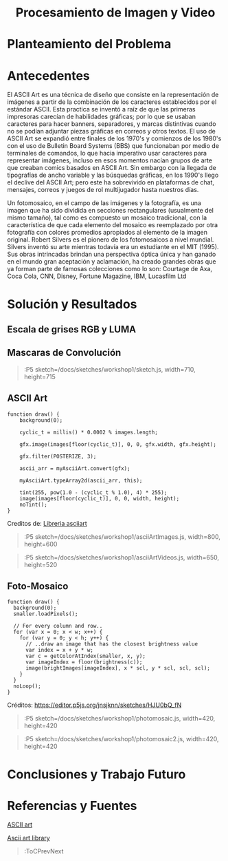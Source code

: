 
<script src="../sketches/workshop1/p5.min.js" /></script>
<script src="../sketches/workshop1/p5.asciiart.min.js" /></script>
<script src="../sketches/workshop1/p5.dom.min.js" /></script>
<script src="../sketches/workshop1/p5.sound.min.js" /></script>

<h1 align="center">Procesamiento de Imagen y Video</h1>

# Planteamiento del Problema


# Antecedentes
<ASCII Art background>

El ASCII Art es una t&eacute;cnica de dise&ntilde;o que consiste en la representaci&oacute;n de im&aacute;genes a partir de la combinaci&oacute;n de los caracteres establecidos por el est&aacute;ndar ASCII. Esta practica se invent&oacute; a ra&iacute;z de que las primeras impresoras carec&iacute;an de habilidades gr&aacute;ficas; por lo que se usaban caracteres para hacer banners, separadores, y marcas distintivas cuando no se pod&iacute;an adjuntar piezas gr&aacute;ficas en correos y otros textos. El uso de ASCII Art se expandi&oacute; entre finales de los 1970's y comienzos de los 1980's con el uso de Bulletin Board Systems (BBS) que funcionaban por medio de terminales de comandos, lo que hacia imperativo usar caracteres para representar im&aacute;genes, incluso en esos momentos nac&iacute;an grupos de arte que creaban comics basados en ASCII Art. Sin embargo con la llegada de tipograf&iacute;as de ancho variable y las b&uacute;squedas gr&aacute;ficas, en los 1990's llego el declive del ASCII Art; pero este ha sobrevivido en plataformas de chat, mensajes, correos y juegos de rol multijugador hasta nuestros d&iacute;as. 

Un fotomosaico, en el campo de las imágenes y la fotografía, es una imagen que ha sido dividida en secciones rectangulares (usualmente del mismo tamaño), tal como es compuesto un mosaico tradicional, con la característica de que cada elemento del mosaico es reemplazado por otra fotografía con colores promedios apropiados al elemento de la imagen original. Robert Silvers es el pionero de los fotomosaicos a nivel mundial. Silvers inventó su arte mientras todavía era un estudiante en el MIT (1995). Sus obras intrincadas brindan una perspectiva óptica única y han ganado en el mundo gran aceptación y aclamación, ha creado grandes obras que ya forman parte de famosas colecciones como lo son: Courtage de Axa, Coca Cola, CNN, Disney, Fortune Magazine, IBM, Lucasfilm Ltd


# Soluci&oacute;n y Resultados

## Escala de grises RGB y LUMA

## Mascaras de Convoluci&oacute;n

> :P5 sketch=/docs/sketches/workshop1/sketch.js, width=710, height=715

## ASCII Art

```
function draw() {
    background(0);
    
    cyclic_t = millis() * 0.0002 % images.length;
    
    gfx.image(images[floor(cyclic_t)], 0, 0, gfx.width, gfx.height);
    
    gfx.filter(POSTERIZE, 3);
   
    ascii_arr = myAsciiArt.convert(gfx);
    
    myAsciiArt.typeArray2d(ascii_arr, this);
    
    tint(255, pow(1.0 - (cyclic_t % 1.0), 4) * 255);
    image(images[floor(cyclic_t)], 0, 0, width, height);
    noTint();
}

```
Creditos de: [Libreria asciiart](https://www.tetoki.eu/asciiart/asciiart_stillimage.html)


> :P5 sketch=/docs/sketches/workshop1/asciiArtImages.js, width=800, height=600

> :P5 sketch=/docs/sketches/workshop1/asciiArtVideos.js, width=650, height=520

## Foto-Mosaico

```
function draw() {
  background(0);
  smaller.loadPixels();

  // For every column and row..
  for (var x = 0; x < w; x++) {
    for (var y = 0; y < h; y++) {
      // ..draw an image that has the closest brightness value
      var index = x + y * w;
      var c = getColorAtIndex(smaller, x, y);
      var imageIndex = floor(brightness(c));
      image(brightImages[imageIndex], x * scl, y * scl, scl, scl);
    }
  }
  noLoop();
}
```
Créditos: https://editor.p5js.org/jnsjknn/sketches/HJU0bQ_fN

> :P5 sketch=/docs/sketches/workshop1/photomosaic.js, width=420, height=420

> :P5 sketch=/docs/sketches/workshop1/photomosaic2.js, width=420, height=420

# Conclusiones y Trabajo Futuro

# Referencias y Fuentes

[ASCII art](https://en.wikipedia.org/wiki/ASCII_art)

[Ascii art library](https://www.tetoki.eu/asciiart/)
> :ToCPrevNext